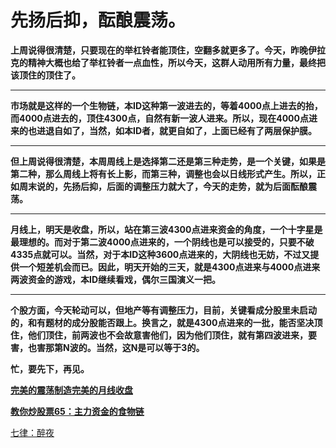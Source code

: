 先扬后抑，酝酿震荡。
====

			

**上周说得很清楚，只要现在的举杠铃者能顶住，空翻多就更多了。今天，昨晚伊拉克的精神大概也给了举杠铃者一点血性，所以今天，这群人动用所有力量，最终把该顶住的顶住了。**

** **

**市场就是这样的一个生物链，本ID这种第一波进去的，等着4000点上进去的抬，而4000点进去的，顶住4300点，自然有新一波人进来。所以，现在4000点进来的也进退自如了，当然，如本ID者，就更自如了，上面已经有了两层保护膜。**

** **

**但上周说得很清楚，本周周线上是选择第二还是第三种走势，是一个关键，如果是第二种，那么周线上将有长上影，而第三种，调整也会以日线形式产生。所以，正如周末说的，先扬后抑，后面的调整压力就大了，今天的走势，就为后面酝酿震荡。**

** **

**月线上，明天是收盘，所以，站在第三波4300点进来资金的角度，一个十字星是最理想的。而对于第二波4000点进来的，一个阴线也是可以接受的，只要不破4335点就可以。当然，对于本ID这种3600点进来的，大阴线也无妨，不过又提供一个短差机会而已。因此，明天开始的三天，就是4300点进来与4000点进来两波资金的游戏，本ID继续看戏，偶尔三国演义一把。**

** **

**个股方面，今天轮动可以，但地产等有调整压力，目前，关键看成分股里未启动的，和有题材的成分股能否跟上。换言之，就是4300点进来的一批，能否坚决顶住，他们顶住，前两波也不会故意害他们，因为他们顶住，就有第四波进来，要害，也害那第N波的。当然，这N是可以等于3的。**

**忙，要先下，再见。**

[**完美的震荡制造完美的月线收盘**](http://blog.sina.com.cn/u/486e105c01000c0c)

[**教你炒股票65：主力资金的食物链**](http://blog.sina.com.cn/u/486e105c01000c05)

[七律：醉夜](http://blog.sina.com.cn/u/486e105c01000bz1)
